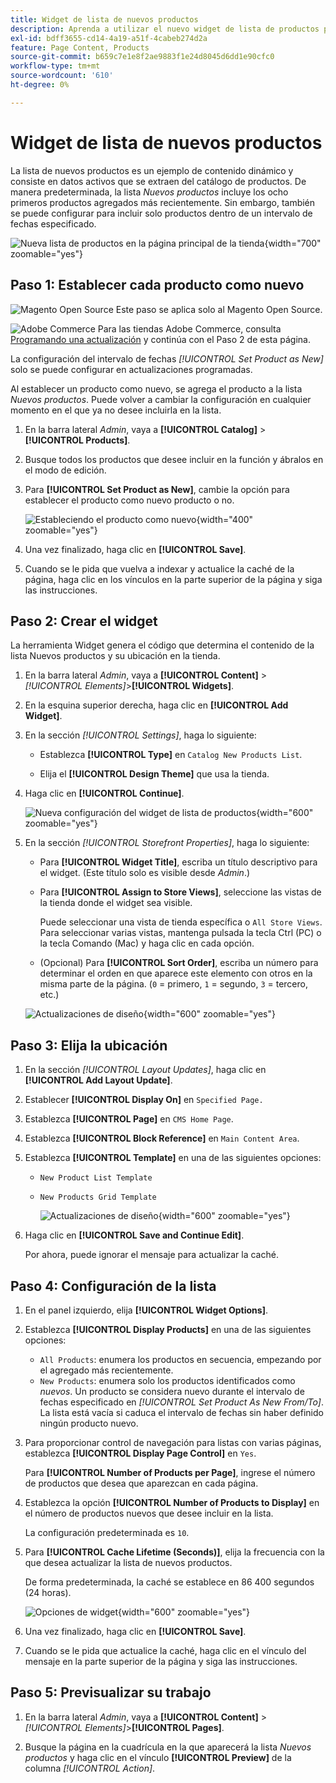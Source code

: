 ```yaml
---
title: Widget de lista de nuevos productos
description: Aprenda a utilizar el nuevo widget de lista de productos para mostrar una lista de los productos añadidos más recientemente.
exl-id: bdff3655-cd14-4a19-a51f-4cabeb274d2a
feature: Page Content, Products
source-git-commit: b659c7e1e8f2ae9883f1e24d8045d6dd1e90cfc0
workflow-type: tm+mt
source-wordcount: '610'
ht-degree: 0%

---
```


# Widget de lista de nuevos productos

La lista de nuevos productos es un ejemplo de contenido dinámico y consiste en datos activos que se extraen del catálogo de productos. De manera predeterminada, la lista _Nuevos productos_ incluye los ocho primeros productos agregados más recientemente. Sin embargo, también se puede configurar para incluir solo productos dentro de un intervalo de fechas especificado.

![Nueva lista de productos en la página principal de la tienda](./assets/storefront-home-page-new-products.png){width="700" zoomable="yes"}

## Paso 1: Establecer cada producto como nuevo

![Magento Open Source](../assets/open-source.svg) Este paso se aplica solo al Magento Open Source.

![Adobe Commerce](../assets/adobe-logo.svg) Para las tiendas Adobe Commerce, consulta [Programando una actualización](content-staging-scheduled-update.md) y continúa con el Paso 2 de esta página.

La configuración del intervalo de fechas _[!UICONTROL Set Product as New]_&#x200B;solo se puede configurar en actualizaciones programadas.

Al establecer un producto como nuevo, se agrega el producto a la lista _Nuevos productos_. Puede volver a cambiar la configuración en cualquier momento en el que ya no desee incluirla en la lista.

1. En la barra lateral _Admin_, vaya a **[!UICONTROL Catalog]** > **[!UICONTROL Products]**.

1. Busque todos los productos que desee incluir en la función y ábralos en el modo de edición.

1. Para **[!UICONTROL Set Product as New]**, cambie la opción para establecer el producto como nuevo producto o no.

   ![Estableciendo el producto como nuevo](./assets/product-set-as-new.png){width="400" zoomable="yes"}

1. Una vez finalizado, haga clic en **[!UICONTROL Save]**.

1. Cuando se le pida que vuelva a indexar y actualice la caché de la página, haga clic en los vínculos en la parte superior de la página y siga las instrucciones.

## Paso 2: Crear el widget

La herramienta Widget genera el código que determina el contenido de la lista Nuevos productos y su ubicación en la tienda.

1. En la barra lateral _Admin_, vaya a **[!UICONTROL Content]** > _[!UICONTROL Elements]_>**[!UICONTROL Widgets]**.

1. En la esquina superior derecha, haga clic en **[!UICONTROL Add Widget]**.

1. En la sección _[!UICONTROL Settings]_, haga lo siguiente:

   - Establezca **[!UICONTROL Type]** en `Catalog New Products List`.

   - Elija el **[!UICONTROL Design Theme]** que usa la tienda.

1. Haga clic en **[!UICONTROL Continue]**.

   ![Nueva configuración del widget de lista de productos](./assets/widget-settings.png){width="600" zoomable="yes"}

1. En la sección _[!UICONTROL Storefront Properties]_, haga lo siguiente:

   - Para **[!UICONTROL Widget Title]**, escriba un título descriptivo para el widget. (Este título solo es visible desde _Admin_.)

   - Para **[!UICONTROL Assign to Store Views]**, seleccione las vistas de la tienda donde el widget sea visible.

     Puede seleccionar una vista de tienda específica o `All Store Views`. Para seleccionar varias vistas, mantenga pulsada la tecla Ctrl (PC) o la tecla Comando (Mac) y haga clic en cada opción.

   - (Opcional) Para **[!UICONTROL Sort Order]**, escriba un número para determinar el orden en que aparece este elemento con otros en la misma parte de la página. (`0` = primero, `1` = segundo, `3` = tercero, etc.)

   ![Actualizaciones de diseño](./assets/widget-layout-update-home-page.png){width="600" zoomable="yes"}

## Paso 3: Elija la ubicación

1. En la sección _[!UICONTROL Layout Updates]_, haga clic en **[!UICONTROL Add Layout Update]**.

1. Establecer **[!UICONTROL Display On]** en `Specified Page.`

1. Establezca **[!UICONTROL Page]** en `CMS Home Page`.

1. Establezca **[!UICONTROL Block Reference]** en `Main Content Area`.

1. Establezca **[!UICONTROL Template]** en una de las siguientes opciones:

   - `New Product List Template`
   - `New Products Grid Template`

     ![Actualizaciones de diseño](./assets/widget-layout-update-new-products-list.png){width="600" zoomable="yes"}

1. Haga clic en **[!UICONTROL Save and Continue Edit]**.

   Por ahora, puede ignorar el mensaje para actualizar la caché.

## Paso 4: Configuración de la lista

1. En el panel izquierdo, elija **[!UICONTROL Widget Options]**.

1. Establezca **[!UICONTROL Display Products]** en una de las siguientes opciones:

   - `All Products`: enumera los productos en secuencia, empezando por el agregado más recientemente.
   - `New Products`: enumera solo los productos identificados como _nuevos_. Un producto se considera nuevo durante el intervalo de fechas especificado en _[!UICONTROL Set Product As New From/To]_. La lista está vacía si caduca el intervalo de fechas sin haber definido ningún producto nuevo.

1. Para proporcionar control de navegación para listas con varias páginas, establezca **[!UICONTROL Display Page Control]** en `Yes`.

   Para **[!UICONTROL Number of Products per Page]**, ingrese el número de productos que desea que aparezcan en cada página.

1. Establezca la opción **[!UICONTROL Number of Products to Display]** en el número de productos nuevos que desee incluir en la lista.

   La configuración predeterminada es `10`.

1. Para **[!UICONTROL Cache Lifetime (Seconds)]**, elija la frecuencia con la que desea actualizar la lista de nuevos productos.

   De forma predeterminada, la caché se establece en 86 400 segundos (24 horas).

   ![Opciones de widget](./assets/widget-options-new-product-list.png){width="600" zoomable="yes"}

1. Una vez finalizado, haga clic en **[!UICONTROL Save]**.

1. Cuando se le pida que actualice la caché, haga clic en el vínculo del mensaje en la parte superior de la página y siga las instrucciones.

## Paso 5: Previsualizar su trabajo

1. En la barra lateral _Admin_, vaya a **[!UICONTROL Content]** > _[!UICONTROL Elements]_>**[!UICONTROL Pages]**.

1. Busque la página en la cuadrícula en la que aparecerá la lista _Nuevos productos_ y haga clic en el vínculo **[!UICONTROL Preview]** de la columna _[!UICONTROL Action]_.
